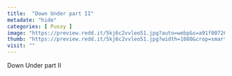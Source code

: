 ```yaml
---
title:  "Down Under part II"
metadate: "hide"
categories: [ Pussy ]
image: "https://preview.redd.it/5kj6c2vvleo51.jpg?auto=webp&s=a91f0072648623f8a9c2408b5eff7ba78b4bf7b7"
thumb: "https://preview.redd.it/5kj6c2vvleo51.jpg?width=1080&crop=smart&auto=webp&s=70565f1b25d7ef002540d9dfa72778ba6bf9a988"
visit: ""
---
```

Down Under part II
